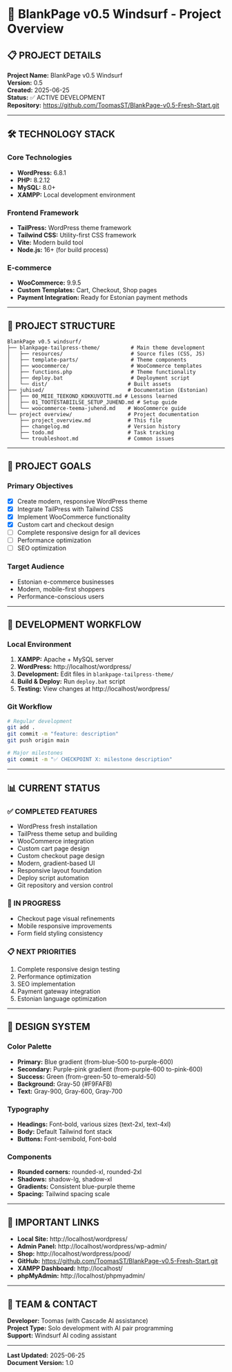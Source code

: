 # 🎯 BlankPage v0.5 Windsurf - Project Overview

## 📋 PROJECT DETAILS

**Project Name:** BlankPage v0.5 Windsurf  
**Version:** 0.5  
**Created:** 2025-06-25  
**Status:** ✅ ACTIVE DEVELOPMENT  
**Repository:** https://github.com/ToomasST/BlankPage-v0.5-Fresh-Start.git

---

## 🛠️ TECHNOLOGY STACK

### Core Technologies
- **WordPress:** 6.8.1
- **PHP:** 8.2.12  
- **MySQL:** 8.0+
- **XAMPP:** Local development environment

### Frontend Framework  
- **TailPress:** WordPress theme framework
- **Tailwind CSS:** Utility-first CSS framework
- **Vite:** Modern build tool
- **Node.js:** 16+ (for build process)

### E-commerce
- **WooCommerce:** 9.9.5
- **Custom Templates:** Cart, Checkout, Shop pages
- **Payment Integration:** Ready for Estonian payment methods

---

## 📂 PROJECT STRUCTURE

```
BlankPage v0.5 windsurf/
├── blankpage-tailpress-theme/          # Main theme development
│   ├── resources/                      # Source files (CSS, JS)
│   ├── template-parts/                 # Theme components
│   ├── woocommerce/                    # WooCommerce templates
│   ├── functions.php                   # Theme functionality
│   ├── deploy.bat                      # Deployment script
│   └── dist/                          # Built assets
├── juhised/                           # Documentation (Estonian)
│   ├── 00_MEIE_TEEKOND_KOKKUVOTTE.md # Lessons learned
│   ├── 01_TOOTESTABIILSE_SETUP_JUHEND.md # Setup guide
│   └── woocommerce-teema-juhend.md    # WooCommerce guide
└── project overview/                  # Project documentation
    ├── project_overview.md            # This file
    ├── changelog.md                   # Version history
    ├── todo.md                        # Task tracking
    └── troubleshoot.md                # Common issues
```

---

## 🎯 PROJECT GOALS

### Primary Objectives
- [x] Create modern, responsive WordPress theme
- [x] Integrate TailPress with Tailwind CSS
- [x] Implement WooCommerce functionality
- [x] Custom cart and checkout design
- [ ] Complete responsive design for all devices
- [ ] Performance optimization
- [ ] SEO optimization

### Target Audience
- Estonian e-commerce businesses
- Modern, mobile-first shoppers
- Performance-conscious users

---

## 🚀 DEVELOPMENT WORKFLOW

### Local Environment
1. **XAMPP:** Apache + MySQL server
2. **WordPress:** http://localhost/wordpress/
3. **Development:** Edit files in `blankpage-tailpress-theme/`
4. **Build & Deploy:** Run `deploy.bat` script
5. **Testing:** View changes at http://localhost/wordpress/

### Git Workflow
```bash
# Regular development
git add .
git commit -m "feature: description"
git push origin main

# Major milestones
git commit -m "✅ CHECKPOINT X: milestone description"
```

---

## 📊 CURRENT STATUS

### ✅ COMPLETED FEATURES
- WordPress fresh installation
- TailPress theme setup and building
- WooCommerce integration
- Custom cart page design
- Custom checkout page design
- Modern, gradient-based UI
- Responsive layout foundation
- Deploy script automation
- Git repository and version control

### 🔄 IN PROGRESS
- Checkout page visual refinements
- Mobile responsive improvements
- Form field styling consistency

### 📋 NEXT PRIORITIES
1. Complete responsive design testing
2. Performance optimization
3. SEO implementation
4. Payment gateway integration
5. Estonian language optimization

---

## 🎨 DESIGN SYSTEM

### Color Palette
- **Primary:** Blue gradient (from-blue-500 to-purple-600)
- **Secondary:** Purple-pink gradient (from-purple-600 to-pink-600)
- **Success:** Green (from-green-50 to-emerald-50)
- **Background:** Gray-50 (#F9FAFB)
- **Text:** Gray-900, Gray-600, Gray-700

### Typography
- **Headings:** Font-bold, various sizes (text-2xl, text-4xl)
- **Body:** Default Tailwind font stack
- **Buttons:** Font-semibold, Font-bold

### Components
- **Rounded corners:** rounded-xl, rounded-2xl
- **Shadows:** shadow-lg, shadow-xl
- **Gradients:** Consistent blue-purple theme
- **Spacing:** Tailwind spacing scale

---

## 🔗 IMPORTANT LINKS

- **Local Site:** http://localhost/wordpress/
- **Admin Panel:** http://localhost/wordpress/wp-admin/
- **Shop:** http://localhost/wordpress/pood/
- **GitHub:** https://github.com/ToomasST/BlankPage-v0.5-Fresh-Start.git
- **XAMPP Dashboard:** http://localhost/
- **phpMyAdmin:** http://localhost/phpmyadmin/

---

## 👥 TEAM & CONTACT

**Developer:** Toomas (with Cascade AI assistance)  
**Project Type:** Solo development with AI pair programming  
**Support:** Windsurf AI coding assistant

---

**Last Updated:** 2025-06-25  
**Document Version:** 1.0
